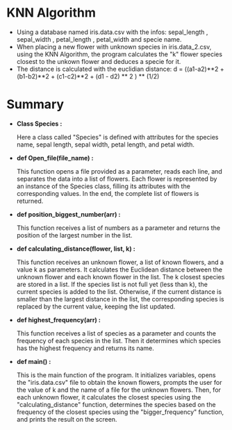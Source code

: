 # KNN Algorithm
- Using a database named iris.data.csv with the infos: sepal_length , sepal_width , petal_length , petal_width and specie name.
- When placing a new flower with unknown species in iris.data_2.csv, using the KNN Algorithm, the program calculates the "k" flower species closest to the unkown flower and deduces a specie for it.
- The distance is calculated with the euclidian distance: d = ((a1-a2)**2 + (b1-b2)**2 + (c1-c2)**2 + (d1 - d2) ** 2 ) ** (1/2)

# Summary
- **Class Species :**

  Here a class called "Species" is defined with attributes for the species name, sepal length, sepal width, petal length, and petal width.

- **def Open_file(file_name) :** 

  This function opens a file provided as a parameter, reads each line, and separates the data into a list of flowers. Each flower is represented by an instance of the Species class, filling its attributes with the corresponding values. In the end, the complete list of flowers is returned.

- **def position_biggest_number(arr) :** 

  This function receives a list of numbers as a parameter and returns the position of the largest number in the list.

- **def calculating_distance(flower, list, k) :** 

  This function receives an unknown flower, a list of known flowers, and a value k as parameters. It calculates the Euclidean distance between the unknown flower and each known flower in the list. The k closest species are stored in a list. If the species list is not full yet (less than k), the current species is added to the list. Otherwise, if the current distance is smaller than the largest distance in the list, the corresponding species is replaced by the current value, keeping the list updated.

- **def highest_frequency(arr) :** 

  This function receives a list of species as a parameter and counts the frequency of each species in the list. Then it determines which species has the highest frequency and returns its name.

- **def main() :** 

  This is the main function of the program. It initializes variables, opens the "iris.data.csv" file to obtain the known flowers, prompts the user for the value of k and the name of a file for the unknown flowers. Then, for each unknown flower, it calculates the closest species using the "calculating_distance" function, determines the species based on the frequency of the closest species using the "bigger_frequency" function, and prints the result on the screen.
